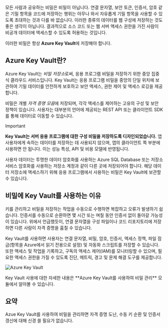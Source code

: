 모든 사람과 공유하는 비밀은 비밀이 아닙니다. 연결 문자열, 보안 토큰, 인증서, 암호 같은 기밀 항목을 코드에 저장하는 행위는 아무나 와서 자유롭게 기밀 항목을 사용할 수 있도록 초대하는 것과 다를 바 없습니다. 이러한 종류의 데이터를 웹 구성에 저장하는 것도 좋은 생각이 아닙니다. 결과적으로 소스 코드 또는 웹 서버 액세스 권한을 가진 사람이 비공개 데이터에 액세스할 수 있도록 허용하는 것입니다.

이러한 비밀은 항상 **Azure Key Vault**에 저장해야 합니다.

## <a name="what-is-azure-key-vault"></a>Azure Key Vault란?
Azure Key Vault는 *비밀 저장소*로써, 응용 프로그램 비밀을 저장하기 위한 중앙 집중식 클라우드 서비스입니다. Key Vault는 응용 프로그램 비밀을 중앙의 단일 위치에 보관하여 기밀 데이터를 안전하게 보호하고 보안 액세스, 권한 제어 및 액세스 로깅을 제공합니다.

비밀은 개별 *자격 증명 모음*에 저장되며, 각각 액세스를 제어하는 고유의 구성 및 보안 정책이 있습니다. 사용자는 대부분의 언어에 제공되는 REST API 또는 클라이언트 SDK를 통해 데이터로 이동할 수 있습니다.

> [!IMPORTANT]
> **Key Vault는 서버 응용 프로그램에 대한 구성 비밀을 저장하도록 디자인되었습니다.** 앱 사용자에게 속하는 데이터를 저장하는 데 사용되지 않으며, 앱의 클라이언트 쪽 부분에 사용하면 안 됩니다. 이는 성능 특성, API 및 비용 모델에 반영됩니다.
>
> 사용자 데이터는 투명한 데이터 암호화를 사용하는 Azure SQL Database 또는 저장소 서비스 암호화를 사용하는 저장소 계정과 같이 다른 곳에 저장되어야 합니다. 해당 데이터 저장소에 액세스하기 위해 응용 프로그램에서 사용하는 비밀은 Key Vault에 보관할 수 있습니다.

## <a name="why-use-a-key-vault-for-my-secrets"></a>비밀에 Key Vault를 사용하는 이유

키를 관리하고 비밀을 저장하는 작업을 수동으로 수행하면 복잡하고 오류가 발생하기 쉽습니다. 인증서를 수동으로 순환하면 몇 시간 또는 며칠 동안 인증서 없이 돌아갈 가능성이 있습니다. 위에서 언급했듯이, 연결 문자열을 구성 파일이나 코드 리포지토리에 저장하면 다른 사람이 자격 증명을 훔칠 수 있습니다.

Key Vault를 사용하면 사용자는 연결 문자열, 비밀, 암호, 인증서, 액세스 정책, 파일 잠금(항목을 Azure에서 읽기 전용으로 설정) 및 자동화 스크립트를 저장할 수 있습니다.  또한 액세스 및 작업을 기록하고, 구독의 액세스 제어(IAM)를 모니터링할 수 있으며, 필요한 액세스 권한을 가질 수 있도록 진단, 메트릭, 경고 및 문제 해결 도구를 제공합니다.

![Azure Key Vault](../media-draft/Key-Vault.png)

<!-- TODO: get link to TC module --> Key Vault 사용에 대한 자세한 내용은 **Azure Key Vault를 사용하여 비밀 관리** 모듈에서 알아볼 수 있습니다.

## <a name="summary"></a>요약

Azue Key Vault를 사용하여 비밀을 관리하면 자격 증명 도난, 수동 키 순환 및 인증서 갱신에 대해 신경 쓸 필요가 없습니다.
